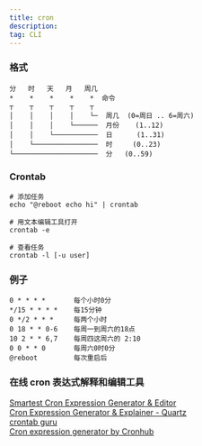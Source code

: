 ```yaml
---
title: cron
description:
tag: CLI
---
```


### 格式

```
分   时   天   月   周几
*    *    *    *    *  命令
┬    ┬    ┬    ┬    ┬
│    │    │    │    └─  周几  (0=周日 .. 6=周六)
│    │    │    └──────  月份    (1..12)
│    │    └───────────  日      (1..31)
│    └────────────────  时     (0..23)
└─────────────────────  分   (0..59)
```

### Crontab

```
# 添加任务
echo "@reboot echo hi" | crontab

# 用文本编辑工具打开
crontab -e

# 查看任务
crontab -l [-u user]
```

### 例子

```
0 * * * *	    每个小时0分
*/15 * * * *	每15分钟
0 */2 * * *	    每两个小时
0 18 * * 0-6	每周一到周六的18点
10 2 * * 6,7	每周四这周六的 2:10
0 0 * * 0	    每周六0时0分
@reboot	        每次重启后
```

### 在线 cron 表达式解释和编辑工具

[Smartest Cron Expression Generator & Editor](https://cronmaster.online/)  
[Cron Expression Generator & Explainer - Quartz](https://www.freeformatter.com/cron-expression-generator-quartz.html)  
[crontab guru](https://crontab.guru/)  
[Cron expression generator by Cronhub](https://crontab.cronhub.io/)  